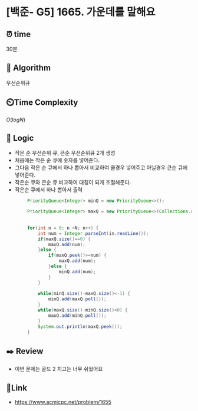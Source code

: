 
# [백준- G5] 1665. 가운데를 말해요
## ⏰  **time**
30분

## :pushpin: **Algorithm**
우선순위큐

## ⏲️**Time Complexity**
$O(log N)$

## :round_pushpin: **Logic**

- 작은 순 우선순위 큐, 큰순 우선순위큐 2개 생성
- 처음에는 작은 순 큐에 숫자를 넣어준다.
- 그다음 작은 순 큐에서 하나 뽑아서 비교하여 클경우 넣어주고 아닐경우 큰순 큐에 넣어준다.
- 작은순 큐와 큰순 큐 비교하여 대칭이 되게 조절해준다.
- 작은순 큐에서 하나 뽑아서 출력

```java
		PriorityQueue<Integer> minQ = new PriorityQueue<>();

		PriorityQueue<Integer> maxQ = new PriorityQueue<>(Collections.reverseOrder());
		
		
		for(int n = 0; n <N; n++) {
			int num = Integer.parseInt(in.readLine());
			if(maxQ.size()==0) {
				maxQ.add(num);
			}else {
				if(maxQ.peek()>=num) {
					maxQ.add(num);
				}else {
					minQ.add(num);
				}
			}
			
			while(minQ.size()-maxQ.size()<-1) {
				minQ.add(maxQ.poll());
			}
			while(maxQ.size()-minQ.size()<0) {
				maxQ.add(minQ.poll());
			}
			System.out.println(maxQ.peek());
		}
```


## :black_nib: **Review**
- 이번 문제는 골드 2 치고는 너무 쉬웠어요


## 📡**Link**
- https://www.acmicpc.net/problem/1655
